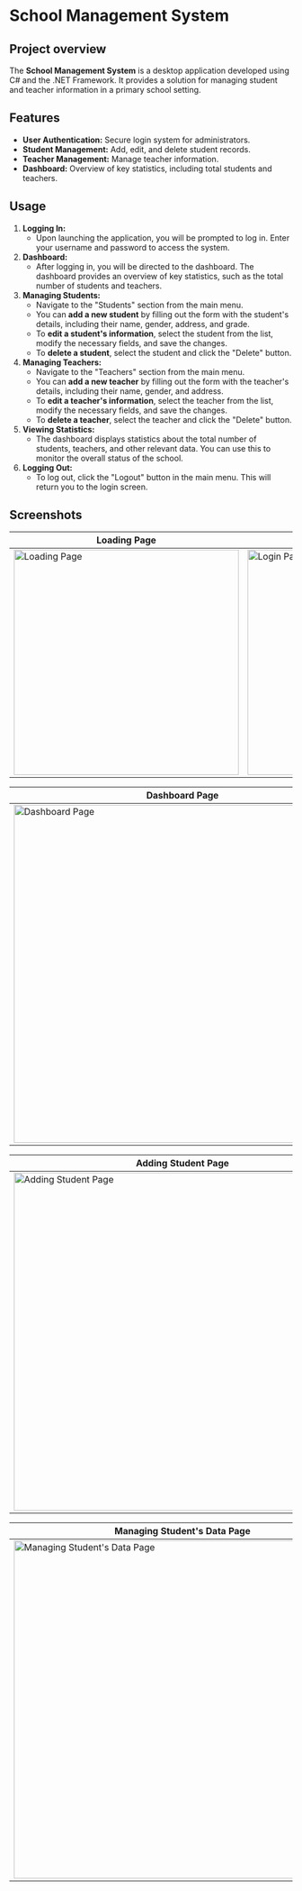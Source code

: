 # School Management System

## Project overview

The **School Management System** is a desktop application developed using C# and the .NET Framework. It provides a solution for managing student and teacher information in a primary school setting.

## Features

- **User Authentication:** Secure login system for administrators.
- **Student Management:** Add, edit, and delete student records.
- **Teacher Management:** Manage teacher information.
- **Dashboard:** Overview of key statistics, including total students and teachers.

## Usage

1. **Logging In:**
   - Upon launching the application, you will be prompted to log in. Enter your username and password to access the system.
2. **Dashboard:**
   - After logging in, you will be directed to the dashboard. The dashboard provides an overview of key statistics, such as the total number of students and teachers.
3. **Managing Students:**
   - Navigate to the "Students" section from the main menu.
   - You can **add a new student** by filling out the form with the student's details, including their name, gender, address, and grade.
   - To **edit a student's information**, select the student from the list, modify the necessary fields, and save the changes.
   - To **delete a student**, select the student and click the "Delete" button.
4. **Managing Teachers:**
   - Navigate to the "Teachers" section from the main menu.
   - You can **add a new teacher** by filling out the form with the teacher's details, including their name, gender, and address.
   - To **edit a teacher's information**, select the teacher from the list, modify the necessary fields, and save the changes.
   - To **delete a teacher**, select the teacher and click the "Delete" button.
5. **Viewing Statistics:**
   - The dashboard displays statistics about the total number of students, teachers, and other relevant data. You can use this to monitor the overall status of the school.
6. **Logging Out:**
   - To log out, click the "Logout" button in the main menu. This will return you to the login screen.


## Screenshots

| Loading Page | Login Page |
| ------------ | ---------- |
| <img src="SchoolMangementSystem/Screenshots/Capture d'écran 2024-05-10 172518.png" alt="Loading Page" width="400"/> | <img src="SchoolMangementSystem/Screenshots/Capture d'écran 2024-05-10 170621.png" alt="Login Page" width="400"/> |

| Dashboard Page |
| -------------- |
| <img src="SchoolMangementSystem/Screenshots/Capture d'écran 2024-05-10 182057.png" alt="Dashboard Page" width="600"/> |

| Adding Student Page | Adding Teacher Page |
| ------------------- | ------------------- |
| <img src="SchoolMangementSystem/Screenshots/Capture d'écran 2024-05-10 182130.png" alt="Adding Student Page" width="600"/> | <img src="SchoolMangementSystem/Screenshots/Capture d'écran 2024-05-10 182159.png" alt="Adding Teacher Page" width="600"/> |

| Managing Student's Data Page | Managing Teacher's Data Page |
| ---------------------------- | ---------------------------- |
| <img src="SchoolMangementSystem/Screenshots/Capture d'écran 2024-05-10 170743.png" alt="Managing Student's Data Page" width="600"/> | <img src="SchoolMangementSystem/Screenshots/Capture d'écran 2024-05-10 170829.png" alt="Managing Teacher's Data Page" width="600"/> |


